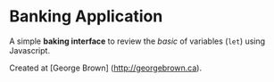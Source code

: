 # Banking Application

A simple **baking interface** to review the *basic* of variables (`let`) using Javascript.

Created at [George Brown] (http://georgebrown.ca).
